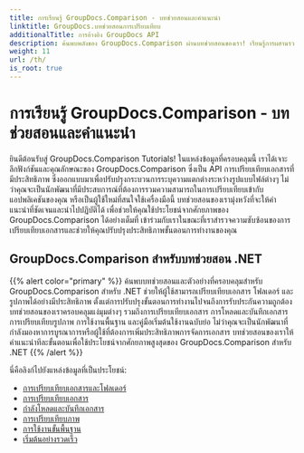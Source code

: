 ```yaml
---
title: การเรียนรู้ GroupDocs.Comparison - บทช่วยสอนและคำแนะนำ
linktitle: GroupDocs.บทช่วยสอนการเปรียบเทียบ
additionalTitle: การอ้างอิง GroupDocs API
description: ค้นพบพลังของ GroupDocs.Comparison ผ่านบทช่วยสอนของเรา! เรียนรู้การผสานรวมและใช้ API นี้เพื่อการเปรียบเทียบเอกสารที่มีประสิทธิภาพ
weight: 11
url: /th/
is_root: true
---
```


# การเรียนรู้ GroupDocs.Comparison - บทช่วยสอนและคำแนะนำ


ยินดีต้อนรับสู่ GroupDocs.Comparison Tutorials! ในแหล่งข้อมูลที่ครอบคลุมนี้ เราได้เจาะลึกฟังก์ชันและคุณลักษณะของ GroupDocs.Comparison ซึ่งเป็น API การเปรียบเทียบเอกสารที่มีประสิทธิภาพ ซึ่งออกแบบมาเพื่อปรับปรุงกระบวนการระบุความแตกต่างระหว่างรูปแบบไฟล์ต่างๆ ไม่ว่าคุณจะเป็นนักพัฒนาที่มีประสบการณ์ที่ต้องการรวมความสามารถในการเปรียบเทียบเข้ากับแอปพลิเคชันของคุณ หรือเป็นผู้ใช้ใหม่ที่สนใจใช้เครื่องมือนี้ บทช่วยสอนของเรามุ่งหวังที่จะให้คำแนะนำที่ชัดเจนและนำไปปฏิบัติได้ เพื่อช่วยให้คุณใช้ประโยชน์จากศักยภาพของ GroupDocs.Comparison ได้อย่างเต็มที่ เข้าร่วมกับเราในขณะที่เราสำรวจความซับซ้อนของการเปรียบเทียบเอกสารและช่วยให้คุณปรับปรุงประสิทธิภาพขั้นตอนการทำงานของคุณ

## GroupDocs.Comparison สำหรับบทช่วยสอน .NET
{{% alert color="primary" %}}
ค้นพบบทช่วยสอนและตัวอย่างที่ครอบคลุมสำหรับ GroupDocs.Comparison สำหรับ .NET ช่วยให้ผู้ใช้สามารถเปรียบเทียบเอกสาร โฟลเดอร์ และรูปภาพได้อย่างมีประสิทธิภาพ ตั้งแต่การปรับปรุงขั้นตอนการทำงานไปจนถึงการรับประกันความถูกต้อง บทช่วยสอนของเราครอบคลุมแง่มุมต่างๆ รวมถึงการเปรียบเทียบเอกสาร การโหลดและบันทึกเอกสาร การเปรียบเทียบรูปภาพ การใช้งานพื้นฐาน และคู่มือเริ่มต้นใช้งานฉบับย่อ ไม่ว่าคุณจะเป็นนักพัฒนาที่กำลังมองหาการบูรณาการหรือผู้ใช้ที่ต้องการเพิ่มประสิทธิภาพการจัดการเอกสาร บทช่วยสอนของเราให้คำแนะนำทีละขั้นตอนเพื่อใช้ประโยชน์จากศักยภาพสูงสุดของ GroupDocs.Comparison สำหรับ .NET
{{% /alert %}}

นี่คือลิงก์ไปยังแหล่งข้อมูลที่เป็นประโยชน์:
 
- [การเปรียบเทียบเอกสารและโฟลเดอร์](./net/documents-and-folder-comparison/)
- [การเปรียบเทียบเอกสาร](./net/document-comparison/)
- [กำลังโหลดและบันทึกเอกสาร](./net/loading-and-saving-documents/)
- [การเปรียบเทียบภาพ](./net/image-comparison/)
- [การใช้งานขั้นพื้นฐาน](./net/basic-usage/)
- [เริ่มต้นอย่างรวดเร็ว](./net/quick-start/)

